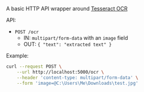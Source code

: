 A basic HTTP API wrapper around [Tesseract OCR](https://github.com/tesseract-ocr/tesseract)

API:
- `POST /ocr`
	- IN: `multipart/form-data` with an `image` field
	- OUT: `{ "text": "extracted text" }`

Example:
```bash
curl --request POST \
	--url http://localhost:5000/ocr \
	--header 'content-type: multipart/form-data' \
	--form 'image=@C:\Users\Me\Downloads\test.jpg'
```
